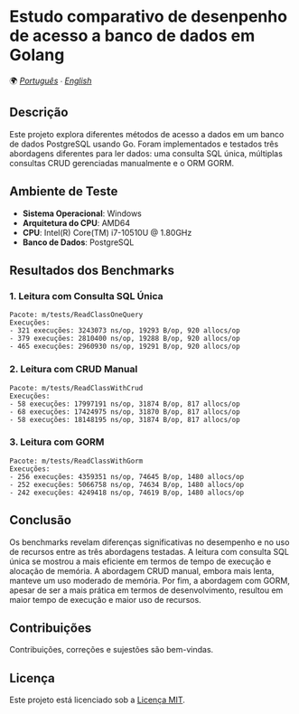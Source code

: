 # Estudo comparativo de desenpenho de acesso a banco de dados em Golang

🌍 *[Português](README.md) ∙ [English](README_en.md)*

## Descrição
Este projeto explora diferentes métodos de acesso a dados em um banco de dados PostgreSQL usando Go. Foram implementados e testados três abordagens diferentes para ler dados: uma consulta SQL única, múltiplas consultas CRUD gerenciadas manualmente e o ORM GORM.

## Ambiente de Teste
- **Sistema Operacional**: Windows
- **Arquitetura do CPU**: AMD64
- **CPU**: Intel(R) Core(TM) i7-10510U @ 1.80GHz
- **Banco de Dados**: PostgreSQL

## Resultados dos Benchmarks

### 1. Leitura com Consulta SQL Única
```
Pacote: m/tests/ReadClassOneQuery
Execuções: 
- 321 execuções: 3243073 ns/op, 19293 B/op, 920 allocs/op
- 379 execuções: 2810400 ns/op, 19288 B/op, 920 allocs/op
- 465 execuções: 2960930 ns/op, 19291 B/op, 920 allocs/op
```

### 2. Leitura com CRUD Manual
```
Pacote: m/tests/ReadClassWithCrud
Execuções:
- 58 execuções: 17997191 ns/op, 31874 B/op, 817 allocs/op
- 68 execuções: 17424975 ns/op, 31870 B/op, 817 allocs/op
- 58 execuções: 18148195 ns/op, 31874 B/op, 817 allocs/op
```

### 3. Leitura com GORM
```
Pacote: m/tests/ReadClassWithGorm
Execuções:
- 256 execuções: 4359351 ns/op, 74645 B/op, 1480 allocs/op
- 252 execuções: 5066758 ns/op, 74634 B/op, 1480 allocs/op
- 242 execuções: 4249418 ns/op, 74619 B/op, 1480 allocs/op
```

## Conclusão
Os benchmarks revelam diferenças significativas no desempenho e no uso de recursos entre as três abordagens testadas. A leitura com consulta SQL única se mostrou a mais eficiente em termos de tempo de execução e alocação de memória. A abordagem CRUD manual, embora mais lenta, manteve um uso moderado de memória. Por fim, a abordagem com GORM, apesar de ser a mais prática em termos de desenvolvimento, resultou em maior tempo de execução e maior uso de recursos.

## Contribuições

Contribuições, correções e sujestões são bem-vindas.

## Licença

Este projeto está licenciado sob a [Licença MIT](LICENSE).